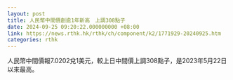```yaml
---
layout: post
title: 人民幣中間價創逾1年新高　上調308點子
date: 2024-09-25 09:20:22.000000000 +08:00
link: https://news.rthk.hk/rthk/ch/component/k2/1771929-20240925.htm
categories: rthk
---
```


人民幣中間價報7.0202兌1美元，較上日中間價上調308點子，是2023年5月22日以來最高。
